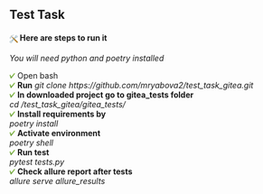 <h2>Test Task</h2>
<h4><img src="icons/tools.png" height="15" align="center"/> Here are steps to run it</h4>
<p><i>You will need python and poetry installed</i><br>

<p><img src="icons/check.png" height="10"/> Open bash <br>
<img src="icons/check.png" height="10"/> <b>Run</b> <i>git clone https://github.com/mryabova2/test_task_gitea.git</i><br>
<img src="icons/check.png" height="10"/> <b>In downloaded project go to gitea_tests folder</b><br>
<i>cd /test_task_gitea/gitea_tests/</i><br>
<img src="icons/check.png" height="10"/> <b>Install requirements by</b><br>
<i>poetry install</i><br>
<img src="icons/check.png" height="10"/> <b>Activate environment</b><br>
<i>poetry shell</i><br>
<img src="icons/check.png" height="10"/> <b>Run test</b><br>
<i>pytest tests.py</i><br>
<img src="icons/check.png" height="10"/> <b>Check allure report after tests</b><br> 
<i>allure serve allure_results</i><br>
